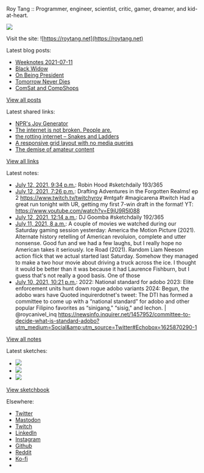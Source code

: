Roy Tang :: Programmer, engineer, scientist, critic, gamer, dreamer, and kid-at-heart.

![](https://roytang.net/static/img/profile.jpg)

Visit the site: ![https://roytang.net](https://roytang.net)

Latest blog posts:

- [Weeknotes 2021-07-11](https://roytang.net/2021/07/weeknotes-2021-07-11/)
- [Black Widow](https://roytang.net/2021/07/black-widow/)
- [On Being President](https://roytang.net/2021/07/on-being-president/)
- [Tomorrow Never Dies](https://roytang.net/2021/07/tomorrow-never-dies/)
- [ComSat and CompShops](https://roytang.net/2021/07/comsat-and-compshops/)

[View all posts](https://roytang.net/blog)

Latest shared links:

- [NPR&#x27;s Joy Generator](https://roytang.net/2021/07/nprs-joy-generator/)
- [The internet is not broken. People are.](https://roytang.net/2021/07/the-internet-is-not-broken-people-are/)
- [the rotting internet – Snakes and Ladders](https://roytang.net/2021/07/the-rotting-internet-snakes-and-ladders/)
- [A responsive grid layout with no media queries](https://roytang.net/2021/06/a-responsive-grid-layout-with-no-media-queries/)
- [The demise of amateur content](https://roytang.net/2021/06/the-demise-of-amateur-content5-min-well-spent/)

[View all links](https://roytang.net/links)

Latest notes:

- [July 12, 2021, 9:34 p.m.](https://roytang.net/2021/07/1414578905676009476/): Robin Hood #sketchdaily 193/365
- [July 12, 2021, 7:26 p.m.](https://roytang.net/2021/07/1414546601079619591/): Drafting Adventures in the Forgotten Realms! ep 2 https://www.twitch.tv/twitchyroy #mtgafr #magicarena #twitch Had a great run tonight with UR, getting my first 7-win draft in the format! YT: https://www.youtube.com/watch?v=E9jU9R5l088
- [July 12, 2021, 12:14 a.m.](https://roytang.net/2021/07/1414256676660645888/): DJ Goomba #sketchdaily 192/365
- [July 11, 2021, 8 a.m.](https://roytang.net/2021/07/saturday-10-movies/): A couple of movies we watched during our Saturday gaming session yesterday: America the Motion Picture (2021). Alternate history retelling of American revoluion, complete and utter nonsense. Good fun and we had a few laughs, but I really hope no American takes it seriously. Ice Road (2021). Random Liam Neeson action flick that we actual started last Saturday. Somehow they managed to make a two hour movie about driving a truck across the ice. I thought it would be better than it was because it had Laurence Fishburn, but I guess that&#x27;s not really a good basis. One of those
- [July 10, 2021, 10:21 p.m.](https://roytang.net/2021/07/1413866038387564546/): 2022: National standard for adobo 2023: Elite enforcement units hunt down rogue adobo variants 2024: Begun, the adobo wars have Quoted inquirerdotnet&#x27;s tweet: The DTI has formed a committee to come up with a “national standard” for adobo and other popular Filipino favorites as “sinigang,&quot; “sisig,&quot; and lechon. | @roycanivel_inq https://newsinfo.inquirer.net/1457952/committee-to-decide-what-is-standard-adobo?utm_medium=Social&amp;utm_source=Twitter#Echobox=1625870290-1

[View all notes](https://roytang.net/notes)

Latest sketches:


- ![](https://roytang.net/media/cache/a5/5b/a55ba697a33b54025eedadd2607332e6.jpg)
- ![](https://roytang.net/media/cache/b1/7c/b17c96354915a0561cf8af9a18867b8c.jpg)
- ![](https://roytang.net/media/cache/f2/e5/f2e59b8bf3726d09ab32d53116e19a5c.jpg)

[View sketchbook](https://roytang.net/albums/sketchbook)


Elsewhere:

- [Twitter](https://twitter.com/roytang)
- [Mastodon](https://mastodon.technology/@roytang)
- [Twitch](https://twitch.tv/twitchyroy)
- [LinkedIn](https://www.linkedin.com/in/roytang)
- [Instagram](https://instagram.com/roytang0400)
- [Github](https://github.com/roytang)
- [Reddit](https://reddit.com/u/hungryroy)
- [Ko-fi](https://ko-fi.com/roytang)
- [](mailto:hello@roytang.net)